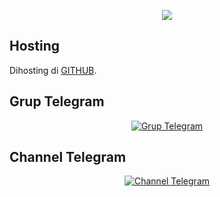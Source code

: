 <p align="center">
    <img src="https://readme-typing-svg.herokuapp.com?color=%2336BCF7&center=true&vCenter=true&lines=S+C+R+I+P+T+ㅤBYㅤ+SMILANS" />
</p>

## Hosting
Dihosting di [GITHUB](https://smilans.github.io/yamete/).

## Grup Telegram
<p align="center">
    <a href="https://t.me/vpn_injectorid">
        <img src="https://img.shields.io/badge/Join-our%20Telegram%20Group-blue?logo=telegram" alt="Grup Telegram">
    </a>
</p>

## Channel Telegram
<p align="center">
    <a href="https://t.me/smilans">
        <img src="https://img.shields.io/badge/Join-our%20Telegram%20Channel-blue?logo=telegram" alt="Channel Telegram">
    </a>
</p>
